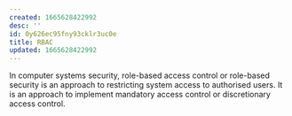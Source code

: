 ```yaml
---
created: 1665628422992
desc: ''
id: 0y626ec95fny93cklr3uc0e
title: RBAC
updated: 1665628422992
---
```

   
In computer systems security, role-based access control or role-based security is an approach to restricting system access to authorised users. It is an approach to implement mandatory access control or discretionary access control.